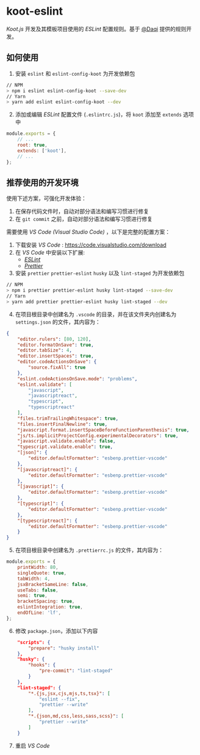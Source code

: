 # koot-eslint

_Koot.js_ 开发及其模板项目使用的 _ESLint_ 配置规则。基于 [@Daqi](https://github.com/daqi) 提供的规则开发。

## 如何使用

1. 安装 `eslint` 和 `eslint-config-koot` 为开发依赖包

```bash
// NPM
> npm i eslint eslint-config-koot --save-dev
// Yarn
> yarn add eslint eslint-config-koot --dev
```

2. 添加或编辑 _ESLint_ 配置文件 (`.eslintrc.js`)，将 `koot` 添加至 `extends` 选项中

```javascript
module.exports = {
    // ...
    root: true,
    extends: ['koot'],
    // ...
};
```

## 推荐使用的开发环境

使用下述方案，可强化开发体验：

1. 在保存代码文件时，自动对部分语法和编写习惯进行修复
2. 在 `git commit` 之前，自动对部分语法和编写习惯进行修复

需要使用 _VS Code (Visual Studio Code)_ ，以下是完整的配置方案：

1. 下载安装 _VS Code_ : https://code.visualstudio.com/download
2. 在 _VS Code_ 中安装以下扩展:
    - [_ESLint_](https://marketplace.visualstudio.com/items?itemName=dbaeumer.vscode-eslint)
    - [_Prettier_](https://marketplace.visualstudio.com/items?itemName=esbenp.prettier-vscode)
3. 安装 `prettier` `prettier-eslint` `husky` 以及 `lint-staged` 为开发依赖包

```bash
// NPM
> npm i prettier prettier-eslint husky lint-staged --save-dev
// Yarn
> yarn add prettier prettier-eslint husky lint-staged --dev
```

4. 在项目根目录中创建名为 `.vscode` 的目录，并在该文件夹内创建名为 `settings.json` 的文件，其内容为：

```json
{
    "editor.rulers": [80, 120],
    "editor.formatOnSave": true,
    "editor.tabSize": 4,
    "editor.insertSpaces": true,
    "editor.codeActionsOnSave": {
        "source.fixAll": true
    },
    "eslint.codeActionsOnSave.mode": "problems",
    "eslint.validate": [
        "javascript",
        "javascriptreact",
        "typescript",
        "typescriptreact"
    ],
    "files.trimTrailingWhitespace": true,
    "files.insertFinalNewline": true,
    "javascript.format.insertSpaceBeforeFunctionParenthesis": true,
    "js/ts.implicitProjectConfig.experimentalDecorators": true,
    "javascript.validate.enable": false,
    "typescript.validate.enable": true,
    "[json]": {
        "editor.defaultFormatter": "esbenp.prettier-vscode"
    },
    "[javascriptreact]": {
        "editor.defaultFormatter": "esbenp.prettier-vscode"
    },
    "[javascript]": {
        "editor.defaultFormatter": "esbenp.prettier-vscode"
    },
    "[typescript]": {
        "editor.defaultFormatter": "esbenp.prettier-vscode"
    },
    "[typescriptreact]": {
        "editor.defaultFormatter": "esbenp.prettier-vscode"
    }
}
```

5. 在项目根目录中创建名为 `.prettierrc.js` 的文件，其内容为：

```javascript
module.exports = {
    printWidth: 80,
    singleQuote: true,
    tabWidth: 4,
    jsxBracketSameLine: false,
    useTabs: false,
    semi: true,
    bracketSpacing: true,
    eslintIntegration: true,
    endOfLine: 'lf',
};
```

6. 修改 `package.json`，添加以下内容

```json
    "scripts": {
        "prepare": "husky install"
    },
    "husky": {
        "hooks": {
            "pre-commit": "lint-staged"
        }
    },
    "lint-staged": {
        "*.{js,jsx,cjs,mjs,ts,tsx}": [
            "eslint --fix",
            "prettier --write"
        ],
        "*.{json,md,css,less,sass,scss}": [
            "prettier --write"
        ]
    }
```

7. 重启 _VS Code_
